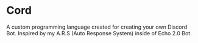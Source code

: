 # Cord
A custom programming language created for creating your own Discord Bot. Inspired by my A.R.S (Auto Response System) inside of Echo 2.0 Bot.
